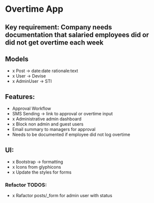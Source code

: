 # Overtime App

## Key requirement: Company needs documentation that salaried employees did or did not get overtime each week

## Models
- x Post -> date:date rationale:text
- x User -> Devise
- x AdminUser -> STI

## Features:
- Approval Workflow
- SMS Sending -> link to approval or overtime input
- x Administrative admin dashboard
- x Block non admin and guest users
- Email summary to managers for approval
- Needs to be documented if employee did not log overtime

## UI:
- x Bootstrap -> formatting
- x Icons from glyphicons
- x Update the styles for forms

### Refactor TODOS:
- x Rafactor posts/_form for admin user with status

